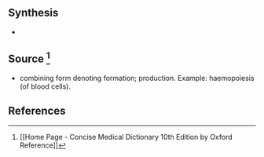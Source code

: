 ## Synthesis
- 
## Source [^1]
- combining form denoting formation; production. Example: haemopoiesis (of blood cells).
## References

[^1]: [[Home Page - Concise Medical Dictionary 10th Edition by Oxford Reference]]